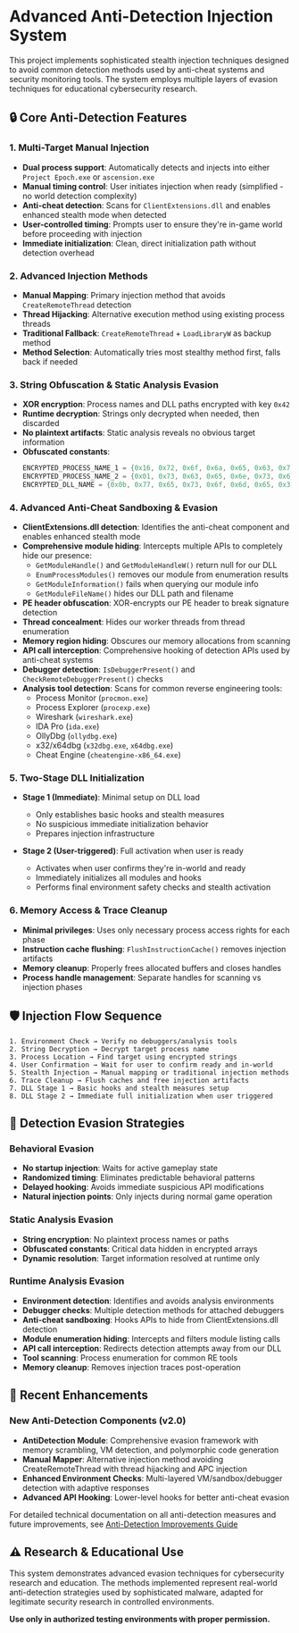 # Advanced Anti-Detection Injection System

This project implements sophisticated stealth injection techniques designed to avoid common detection methods used by anti-cheat systems and security monitoring tools. The system employs multiple layers of evasion techniques for educational cybersecurity research.

## 🔒 Core Anti-Detection Features

### **1. Multi-Target Manual Injection**
- **Dual process support**: Automatically detects and injects into either `Project Epoch.exe` or `ascension.exe`
- **Manual timing control**: User initiates injection when ready (simplified - no world detection complexity)
- **Anti-cheat detection**: Scans for `ClientExtensions.dll` and enables enhanced stealth mode when detected
- **User-controlled timing**: Prompts user to ensure they're in-game world before proceeding with injection
- **Immediate initialization**: Clean, direct initialization path without detection overhead

### **2. Advanced Injection Methods**
- **Manual Mapping**: Primary injection method that avoids `CreateRemoteThread` detection
- **Thread Hijacking**: Alternative execution method using existing process threads
- **Traditional Fallback**: `CreateRemoteThread` + `LoadLibraryW` as backup method
- **Method Selection**: Automatically tries most stealthy method first, falls back if needed

### **3. String Obfuscation & Static Analysis Evasion**
- **XOR encryption**: Process names and DLL paths encrypted with key `0x42`
- **Runtime decryption**: Strings only decrypted when needed, then discarded
- **No plaintext artifacts**: Static analysis reveals no obvious target information
- **Obfuscated constants**:
  ```cpp
  ENCRYPTED_PROCESS_NAME_1 = {0x16, 0x72, 0x6f, 0x6a, 0x65, 0x63, 0x74, 0x20, 0x27, 0x70, 0x6f, 0x63, 0x68, 0x2e, 0x65, 0x78, 0x65} // "Project Epoch.exe"
  ENCRYPTED_PROCESS_NAME_2 = {0x01, 0x73, 0x63, 0x65, 0x6e, 0x73, 0x69, 0x6f, 0x6e, 0x2e, 0x65, 0x78, 0x65} // "ascension.exe"
  ENCRYPTED_DLL_NAME = {0x0b, 0x77, 0x65, 0x73, 0x6f, 0x6d, 0x65, 0x37, 0x6f, 0x74, 0x6c, 0x6b, 0x2c, 0x69, 0x62, 0x2e, 0x64, 0x6c, 0x6c}
  ```

### **4. Advanced Anti-Cheat Sandboxing & Evasion**
- **ClientExtensions.dll detection**: Identifies the anti-cheat component and enables enhanced stealth mode
- **Comprehensive module hiding**: Intercepts multiple APIs to completely hide our presence:
  - `GetModuleHandle()` and `GetModuleHandleW()` return null for our DLL
  - `EnumProcessModules()` removes our module from enumeration results
  - `GetModuleInformation()` fails when querying our module info
  - `GetModuleFileName()` hides our DLL path and filename
- **PE header obfuscation**: XOR-encrypts our PE header to break signature detection
- **Thread concealment**: Hides our worker threads from thread enumeration
- **Memory region hiding**: Obscures our memory allocations from scanning
- **API call interception**: Comprehensive hooking of detection APIs used by anti-cheat systems
- **Debugger detection**: `IsDebuggerPresent()` and `CheckRemoteDebuggerPresent()` checks
- **Analysis tool detection**: Scans for common reverse engineering tools:
  - Process Monitor (`procmon.exe`)
  - Process Explorer (`procexp.exe`) 
  - Wireshark (`wireshark.exe`)
  - IDA Pro (`ida.exe`)
  - OllyDbg (`ollydbg.exe`)
  - x32/x64dbg (`x32dbg.exe`, `x64dbg.exe`)
  - Cheat Engine (`cheatengine-x86_64.exe`)

### **5. Two-Stage DLL Initialization**
- **Stage 1 (Immediate)**: Minimal setup on DLL load
  - Only establishes basic hooks and stealth measures
  - No suspicious immediate initialization behavior
  - Prepares injection infrastructure

- **Stage 2 (User-triggered)**: Full activation when user is ready
  - Activates when user confirms they're in-world and ready
  - Immediately initializes all modules and hooks
  - Performs final environment safety checks and stealth activation

### **6. Memory Access & Trace Cleanup**
- **Minimal privileges**: Uses only necessary process access rights for each phase
- **Instruction cache flushing**: `FlushInstructionCache()` removes injection artifacts
- **Memory cleanup**: Properly frees allocated buffers and closes handles
- **Process handle management**: Separate handles for scanning vs injection phases

## 🛡️ Injection Flow Sequence

```
1. Environment Check → Verify no debuggers/analysis tools
2. String Decryption → Decrypt target process name  
3. Process Location → Find target using encrypted strings
4. User Confirmation → Wait for user to confirm ready and in-world
5. Stealth Injection → Manual mapping or traditional injection methods
6. Trace Cleanup → Flush caches and free injection artifacts
7. DLL Stage 1 → Basic hooks and stealth measures setup
8. DLL Stage 2 → Immediate full initialization when user triggered
```

## 🎯 Detection Evasion Strategies

### **Behavioral Evasion**
- **No startup injection**: Waits for active gameplay state
- **Randomized timing**: Eliminates predictable behavioral patterns  
- **Delayed hooking**: Avoids immediate suspicious API modifications
- **Natural injection points**: Only injects during normal game operation

### **Static Analysis Evasion**
- **String encryption**: No plaintext process names or paths
- **Obfuscated constants**: Critical data hidden in encrypted arrays
- **Dynamic resolution**: Target information resolved at runtime only

### **Runtime Analysis Evasion**  
- **Environment detection**: Identifies and avoids analysis environments
- **Debugger checks**: Multiple detection methods for attached debuggers
- **Anti-cheat sandboxing**: Hooks APIs to hide from ClientExtensions.dll detection
- **Module enumeration hiding**: Intercepts and filters module listing calls
- **API call interception**: Redirects detection attempts away from our DLL
- **Tool scanning**: Process enumeration for common RE tools
- **Memory cleanup**: Removes injection traces post-operation

## 🚀 Recent Enhancements

### New Anti-Detection Components (v2.0)
- **AntiDetection Module**: Comprehensive evasion framework with memory scrambling, VM detection, and polymorphic code generation
- **Manual Mapper**: Alternative injection method avoiding CreateRemoteThread with thread hijacking and APC injection
- **Enhanced Environment Checks**: Multi-layered VM/sandbox/debugger detection with adaptive responses
- **Advanced API Hooking**: Lower-level hooks for better anti-cheat evasion

For detailed technical documentation on all anti-detection measures and future improvements, see [Anti-Detection Improvements Guide](docs/anti_detection_improvements.md)

## ⚠️ Research & Educational Use

This system demonstrates advanced evasion techniques for cybersecurity research and education. The methods implemented represent real-world anti-detection strategies used by sophisticated malware, adapted for legitimate security research in controlled environments.

**Use only in authorized testing environments with proper permission.**
